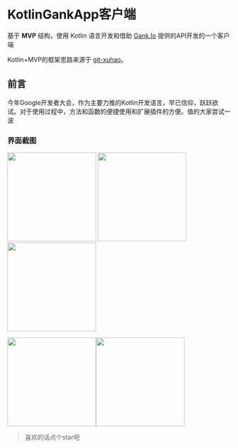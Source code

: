 # KotlinGankApp客户端

基于 **MVP** 结构，使用 Kotlin 语言开发和借助  [Gank.Io](https://gank.io/)   提供的API开发的一个客户端

Kotlin+MVP的框架思路来源于  [git-xuhao](https://github.com/git-xuhao/KotlinMvp)。

## 前言

今年Google开发者大会，作为主要力推的Kotlin开发语言，早已信仰，跃跃欲试。对于使用过程中，方法和函数的便捷使用和扩展插件的方便。值的大家尝试一波


### 界面截图

<img src="https://github.com/JayGengi/KotlinGankApp/tree/master/show/home.png" width=200> <img src="https://github.com/JayGengi/KotlinGankApp/tree/master/show/type.png" width=200><img src="https://github.com/JayGengi/KotlinGankApp/tree/master/show/gank_type.png" width=200>

<img src="https://github.com/JayGengi/KotlinGankApp/tree/master/show/img.png" width=200><img src="https://github.com/JayGengi/KotlinGankApp/tree/master/show/mine.png" width=200>





> 喜欢的话点个star吧
